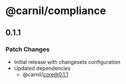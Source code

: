# @carnil/compliance

## 0.1.1

### Patch Changes

- Initial release with changesets configuration
- Updated dependencies
  - @carnil/core@0.1.1
